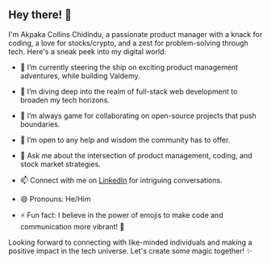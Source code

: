 ## Hey there! 👋

I'm Akpaka Collins Chidindu, a passionate product manager with a knack for coding, a love for stocks/crypto, and a zest for problem-solving through tech. Here's a sneak peek into my digital world:

- 🔭 I’m currently steering the ship on exciting product management adventures, while building Valdemy.
  
- 🌱 I’m diving deep into the realm of full-stack web development to broaden my tech horizons.

- 👯 I’m always game for collaborating on open-source projects that push boundaries.

- 🤔 I’m open to any help and wisdom the community has to offer.

- 💬 Ask me about the intersection of product management, coding, and stock market strategies.

- 📫 Connect with me on [LinkedIn](https://www.linkedin.com/in/akpakacollins/) for intriguing conversations.

- 😄 Pronouns: He/Him

- ⚡ Fun fact: I believe in the power of emojis to make code and communication more vibrant! 🚀

Looking forward to connecting with like-minded individuals and making a positive impact in the tech universe. Let's create some magic together! ✨
